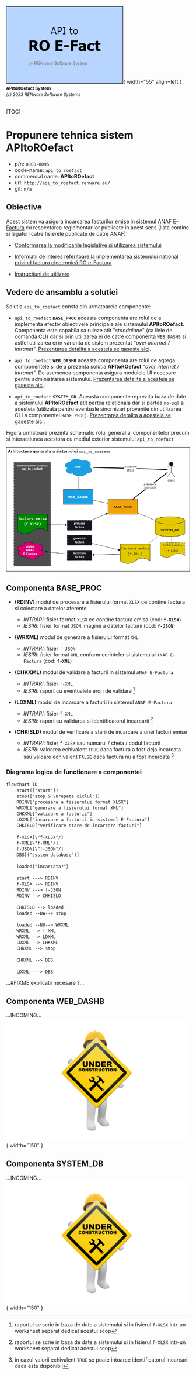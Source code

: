 ![api_to_roefact_logo](../pictures/api_to_roefact_logo.png){ width="55" align=left }
<small markdown="1">**APItoROefact System**<br>
*(c) 2023 RENware Software Systems*
</small><br><br>

[TOC]


# Propunere tehnica sistem APItoROefact

* p/n: `0000-0095`
* code-name: `api_to_roefact`
* commercial name: **APItoROefact**
* url: `http://api_to_roefact.renware.eu/`
* git: `n/a`




## Obiective

Acest sistem va asigura incarcarea facturilor emise in sistemul [ANAF E-Factura](https://www.anaf.ro/anaf/internet/ANAF/despre_anaf/strategii_anaf/proiecte_digitalizare/e.factura) cu respectarea reglementarilor publicate in acest sens (lista contine si legaturi catre fisierele publicate de catre ANAF):

* [Conformarea la modificarile legislative si utilizarea sistemului](https://static.anaf.ro/static/10/Anaf/Informatii_R/Informatii_modificare_CIUS_RO.pdf)

* [Informatii de interes referitoare la implementarea sistemului național privind factura electronică RO e-Factura](https://static.anaf.ro/static/10/Anaf/Informatii_R/Comunicat_e-factura_aprilie2022_v2_050422.pdf)

* [Instrucțiuni de utilizare](https://static.anaf.ro/static/10/Anaf/Informatii_R/API/Oauth_procedura_inregistrare_aplicatii_portal_ANAF.pdf)











## Vedere de ansamblu a solutiei

Solutia `api_to_roefact` consta din urmatoarele componente:

* `api_to_roefact`.**`BASE_PROC`** aceasta componenta are rolul de a implementa efectiv obiectivele principale ale sistemului **APItoROefact**. Componenta este capabila sa ruleze atit "_standalone_" (ca linie de comanda CLI) dar si prin utilizarea ei de catre componenta `WEB_DASHB` si astfel utilizarea ei in varianta de sistem prezentat "_over internet / intranet_". [Prezentarea detalita a acesteia se gaseste aici](#componenta-base_proc).

* `api_to_roefact`.**`WEB_DASHB`** aceasta componenta are rolul de agrega componentele si de a prezenta solutia **APItoROefact** "_over internet / intranet_". De asemenea componenta asigura modulele UI necesare pentru administrarea sistemului. [Prezentarea detalita a acesteia se gaseste aici](#componenta-web_dashb).

* `api_to_roefact`.**`SYSTEM_DB`** .Aceasta componente reprezita baza de date a sistemului **APItoROefact** atit partea relationala dar si partea `no-sql` a acesteia (utilizata pentru eventuale sincrnizari provenite din utilizarea CLI a componentei `BASE_PROC`). [Prezentarea detalita a acesteia se gaseste aici](#componenta-system_db).


Figura urmatoare prezinta schematic rolul general al componentelor precum si interactiunea acestora cu mediul exterior sistemului `api_to_roefact`

![arh-api_to_roefact](../pictures/api_to_roefact_architecture.png)








## Componenta BASE_PROC

* **(RDINV)** modul de procesare a fisierului format `XLSX` ce contine factura si colectare a datelor aferente
    * _INTRARI_: fisier format `XLSX` ce contine factura emisa (cod: **`f-XLSX`**)
    * _IESIRI_: fisier format `JSON` imagine a datelor facturii (cod: **`f-JSON`**)

* **(WRXML)** modul de generare a fisierului format `XML`
    * _INTRARI_: fisier `f-JSON`
    * _IESIRI_: fisier format `XML` conform cerintelor si sistemului `ANAF E-Factura` (cod: **`f-XML`**)

* **(CHKXML)** modul de validare a facturii in sistemul `ANAF E-Factura`
    * _INTRARI_: fisier `f-XML`
    * _IESIRI_: raport cu eventualele erori de validare [^1]

* **(LDXML)** modul de incarcare a facturii in sistemul `ANAF E-Factura`
    * _INTRARI_: fisier `f-XML`
    * _IESIRI_: raport cu validarea si identificatorul incarcarii [^1]

* **(CHKISLD)** modul de verificare a starii de incarcare a unei facturi emise
    * _INTRARI_: fisier `f-XLSX` sau numarul / cheia / codul facturii
    * _IESIRI_: valoarea echivalent `TRUE` daca factura a fost deja incarcata sau valoare echivalent `FALSE` daca factura nu a fost incarcata [^2]


### Diagrama logica de functionare a componentei

``` mermaid
flowchart TD
    start(["start"])
    stop(["stop & \nrepeta ciclul"])
    RDINV["procesare a fisierului format XLSX"]
    WRXML["generare a fisierului format XML"]
    CHKXML["validare a facturii"]
    LDXML["incarcare a facturii in sistemul E-Factura"]
    CHKISLD["verificare stare de incarcare facturi"]

    f-XLSX[\"f-XLSX"/]
    f-XML[\"f-XML"/]
    f-JSON[\"f-JSON"/]
    DBS[("system database")]

    loaded{"incarcata?"}

    start ---> RDINV
    f-XLSX --> RDINV
    RDINV ---> f-JSON
    RDINV --> CHKISLD

    CHKISLD --> loaded
    loaded --DA--> stop

    loaded --NU--> WRXML
    WRXML --> f-XML
    WRXML --> LDXML
    LDXML --> CHKXML
    CHKXML --> stop

    CHKXML --> DBS

    LDXML ---> DBS
```

...#FIXME explicatii necesare ?...<!--#TODO -->











## Componenta WEB_DASHB<!--#TODO -->

...INCOMING... ![wip-picture](../pictures/under_maintenance.png){ width="150" } <!--#TODO -->




## Componenta SYSTEM_DB<!--#TODO -->

...INCOMING... ![wip-picture](../pictures/under_maintenance.png){ width="150" } <!--#TODO -->












<!-- #NOTE note generale / footnotes -->

[^1]: raportul se scrie in baza de date a sistemului si in fisierul `f-XLSX` intr-un worksheet separat dedicat acestui scop

[^2]: in cazul valorii echivalent `TRUE` se poate intoarce identificatorul incarcarii daca este disponibil



